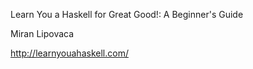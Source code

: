 Learn You a Haskell for Great Good!: A Beginner's Guide

Miran Lipovaca

http://learnyouahaskell.com/

